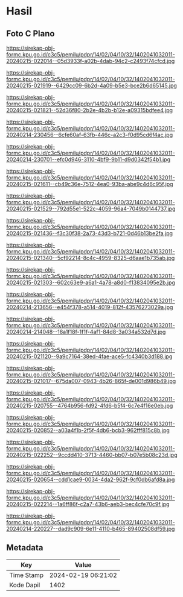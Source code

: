 # Hasil

## Foto C Plano

https://sirekap-obj-formc.kpu.go.id/c3c5/pemilu/pdpr/14/02/04/10/32/1402041032011-20240215-022014--05d3933f-a02b-4dab-94c2-c2493f74cfcd.jpg

https://sirekap-obj-formc.kpu.go.id/c3c5/pemilu/pdpr/14/02/04/10/32/1402041032011-20240215-021919--6429cc09-6b2d-4a09-b5e3-bce2b6d65145.jpg

https://sirekap-obj-formc.kpu.go.id/c3c5/pemilu/pdpr/14/02/04/10/32/1402041032011-20240215-021821--52d36f80-2b2e-4b2b-b12e-a09315bdfee4.jpg

https://sirekap-obj-formc.kpu.go.id/c3c5/pemilu/pdpr/14/02/04/10/32/1402041032011-20240214-230456--6cfe60af-63fb-446c-a2c3-f0d95cd6f4ac.jpg

https://sirekap-obj-formc.kpu.go.id/c3c5/pemilu/pdpr/14/02/04/10/32/1402041032011-20240214-230701--efc0d946-3110-4bf9-9b11-d9d0342f54b1.jpg

https://sirekap-obj-formc.kpu.go.id/c3c5/pemilu/pdpr/14/02/04/10/32/1402041032011-20240215-021611--cb49c36e-7512-4ea0-93ba-abe9c4d6c95f.jpg

https://sirekap-obj-formc.kpu.go.id/c3c5/pemilu/pdpr/14/02/04/10/32/1402041032011-20240215-021529--792d55e1-522c-4059-96a4-7049b0144737.jpg

https://sirekap-obj-formc.kpu.go.id/c3c5/pemilu/pdpr/14/02/04/10/32/1402041032011-20240215-021436--f3c30f38-2a73-43d3-b721-0d46b13be2fa.jpg

https://sirekap-obj-formc.kpu.go.id/c3c5/pemilu/pdpr/14/02/04/10/32/1402041032011-20240215-021340--5cf92214-8c4c-4959-8325-d6aae1b735ab.jpg

https://sirekap-obj-formc.kpu.go.id/c3c5/pemilu/pdpr/14/02/04/10/32/1402041032011-20240215-021303--602c63e9-a6a1-4a78-a8d0-f13834095e2b.jpg

https://sirekap-obj-formc.kpu.go.id/c3c5/pemilu/pdpr/14/02/04/10/32/1402041032011-20240214-213656--e454f378-a514-4019-812f-43576273029a.jpg

https://sirekap-obj-formc.kpu.go.id/c3c5/pemilu/pdpr/14/02/04/10/32/1402041032011-20240214-214048--18a1f18f-1f1f-4af1-84d8-3a034a532d7d.jpg

https://sirekap-obj-formc.kpu.go.id/c3c5/pemilu/pdpr/14/02/04/10/32/1402041032011-20240215-021120--9a9c7164-38ed-4fae-ace5-fc4340b3d188.jpg

https://sirekap-obj-formc.kpu.go.id/c3c5/pemilu/pdpr/14/02/04/10/32/1402041032011-20240215-021017--675da007-0943-4b26-865f-de001d986b49.jpg

https://sirekap-obj-formc.kpu.go.id/c3c5/pemilu/pdpr/14/02/04/10/32/1402041032011-20240215-020755--4764b956-fd92-4fd6-b5f4-6c7e4f16e0eb.jpg

https://sirekap-obj-formc.kpu.go.id/c3c5/pemilu/pdpr/14/02/04/10/32/1402041032011-20240215-020852--a03a4f1b-2f5f-4db6-bcb3-962fff815c8b.jpg

https://sirekap-obj-formc.kpu.go.id/c3c5/pemilu/pdpr/14/02/04/10/32/1402041032011-20240215-022252--9ccdd410-3713-4460-bb07-b07e5b08c23d.jpg

https://sirekap-obj-formc.kpu.go.id/c3c5/pemilu/pdpr/14/02/04/10/32/1402041032011-20240215-020654--cdd1cae9-0034-4da2-962f-9cf0db6afd8a.jpg

https://sirekap-obj-formc.kpu.go.id/c3c5/pemilu/pdpr/14/02/04/10/32/1402041032011-20240215-022214--1a6ff86f-c2a7-43b6-aeb3-bec4cfe70c9f.jpg

https://sirekap-obj-formc.kpu.go.id/c3c5/pemilu/pdpr/14/02/04/10/32/1402041032011-20240214-220227--dad9c909-6e11-4110-b465-89402508df59.jpg


## Metadata

| Key        | Value               |
| ---------- | ------------------- |
| Time Stamp | 2024-02-19 06:21:02 |
| Kode Dapil | 1402                |



